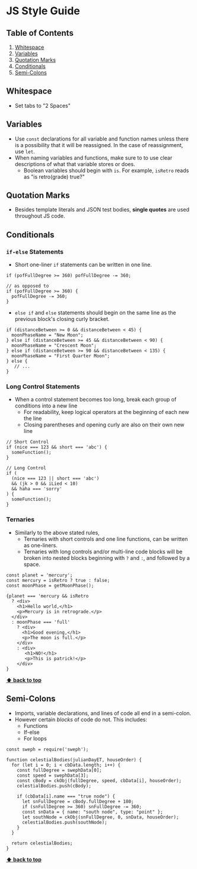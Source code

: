 # JS Style Guide

## Table of Contents
1. [Whitespace](#whitespace)
2. [Variables](#variables)
3. [Quotation Marks](#quotation-marks)
4. [Conditionals](#conditionals)
5. [Semi-Colons](#semi-colons)

## Whitespace
- Set tabs to "2 Spaces"

## Variables

- Use `const` declarations for all variable and function names unless there is a possibility that it will be reassigned. In the case of reassignment, use `let`.
- When naming variables and functions, make sure to to use clear descriptions of what that variable stores or does.
  - Boolean variables should begin with `is`. For example, `isRetro` reads as "is retro(grade) true?" 

## Quotation Marks
- Besides template literals and JSON test bodies, **single quotes** are used throughout JS code.

## Conditionals

### `if-else` Statements

- Short one-liner `if` statements can be written in one line.
```
if (pofFullDegree >= 360) pofFullDegree -= 360;

// as opposed to
if (pofFullDegree >= 360) {
  pofFullDegree -= 360;
}
```

- `else if` and `else` statements should begin on the same line as the previous block's closing curly bracket.
```
if (distanceBetween >= 0 && distanceBetween < 45) {
  moonPhaseName = "New Moon";
} else if (distanceBetween >= 45 && distanceBetween < 90) {
  moonPhaseName = "Crescent Moon";
} else if (distanceBetween >= 90 && distanceBetween < 135) {
  moonPhaseName = "First Quarter Moon";
} else {
   // ...
}
```

### Long Control Statements

- When a control statement becomes too long, break each group of conditions into a new line
  - For readability, keep logical operators at the beginning of each new the line
  - Closing parentheses and opening curly are also on their own new line

```
// Short Control
if (nice === 123 && short === 'abc') {
  someFunction();
}

// Long Control
if (
  (nice === 123 || short === 'abc')
  && (jk > 0 && iLied < 10)
  && haha === 'sorry'
) {
  someFunction();
}
```

### Ternaries

- Similarly to the above stated rules,
  - Ternaries with short controls and one line functions, can be written as one-liners.
  - Ternaries with long controls and/or multi-line code blocks will be broken into nested blocks beginning with `?` and `:`, and followed by a space.
```
const planet = 'mercury';
const mercury = isRetro ? true : false;
const moonPhase = getMoonPhase();

{planet === 'mercury && isRetro
  ? <div>
    <h1>Hello world,</h1>
    <p>Mercury is in retrograde.</p>
  </div>
  : moonPhase === 'full'
    ? <div>
      <h1>Good evening,</h1>
      <p>The moon is full.</p>
    </div>
    : <div>
       <h1>NO!</h1>
       <p>This is patrick!</p>
    </div>
}
```
**[⬆ back to top](#table-of-contents)**

## Semi-Colons

- Imports, variable declarations, and lines of code all end in a semi-colon.
- However certain _blocks_ of code do not. This includes:
  - Functions
  - If-else
  - For loops 

```
const sweph = require('sweph');

function celestialBodies(julianDayET, houseOrder) {
  for (let i = 0; i < cbData.length; i++) {
    const fullDegree = swephData[0];
    const speed = swephData[3];
    const cBody = ckObj(fullDegree, speed, cbData[i], houseOrder);
    celestialBodies.push(cBody);
    
    if (cbData[i].name === "true node") {
      let snFullDegree = cBody.fullDegree + 180;
      if (snFullDegree >= 360) snFullDegree -= 360;
      const snData = { name: "south node", type: "point" };
      let southNode = ckObj(snFullDegree, 0, snData, houseOrder);
      celestialBodies.push(southNode);
    }
  }

  return celestialBodies;
}
```
**[⬆ back to top](#table-of-contents)**
